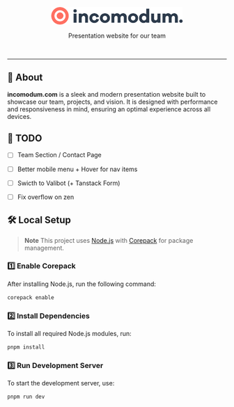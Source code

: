 <br />
<br />

<p align="center">
    <picture>
        <source media="(prefers-color-scheme: dark)" srcset="./.github/logo-dark.svg">
        <source media="(prefers-color-scheme: light)" srcset="./.github/logo-light.svg">
        <img alt="incomodum" src="./.github/logo-light.svg" width="60%">
    </picture>
</p>

<p align="center">
  Presentation website for our team
</p>

<br/>

---

## 🚀 About

**incomodum.com** is a sleek and modern presentation website built to showcase our team, projects, and vision. It is designed with performance and responsiveness in mind, ensuring an optimal experience across all devices.


## 📌 TODO
- [ ] Team Section / Contact Page
- [ ] Better mobile menu + Hover for nav items
- [ ] Swicth to Valibot (+ Tanstack Form)
- [ ] Fix overflow on zen


## 🛠️ Local Setup

> **Note**
> This project uses [Node.js](https://nodejs.org/) with [Corepack](https://github.com/nodejs/corepack) for package management.

### 1️⃣ Enable Corepack
After installing Node.js, run the following command:
```sh
corepack enable
```

### 2️⃣ Install Dependencies
To install all required Node.js modules, run:
```sh
pnpm install
```

### 3️⃣ Run Development Server
To start the development server, use:
```sh
pnpm run dev
```

